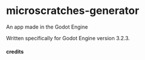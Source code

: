 # microscratches-generator
An app made in the Godot Engine

Written specifically for Godot Engine version 3.2.3.

#### credits



